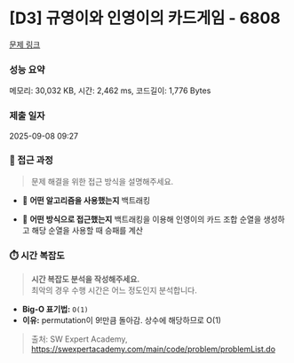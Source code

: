 # [D3] 규영이와 인영이의 카드게임 - 6808 

[문제 링크](https://swexpertacademy.com/main/code/problem/problemDetail.do?contestProbId=AWgv9va6HnkDFAW0) 

### 성능 요약

메모리: 30,032 KB, 시간: 2,462 ms, 코드길이: 1,776 Bytes

### 제출 일자

2025-09-08 09:27

### 🔎 접근 과정

> 문제 해결을 위한 접근 방식을 설명해주세요.

- 🔹 **어떤 알고리즘을 사용했는지**
백트래킹

- 🔹 **어떤 방식으로 접근했는지**
백트래킹을 이용해 인영이의 카드 조합 순열을 생성하고 해당 순열을 사용할 때 승패를 계산

### ⏱️ 시간 복잡도

> **시간 복잡도 분석을 작성해주세요.**  
> 최악의 경우 수행 시간은 어느 정도인지 분석합니다.

- **Big-O 표기법:** `O(1)`
- **이유:**
permutation이 9!만큼 돌아감. 상수에 해당하므로 O(1)

> 출처: SW Expert Academy, https://swexpertacademy.com/main/code/problem/problemList.do